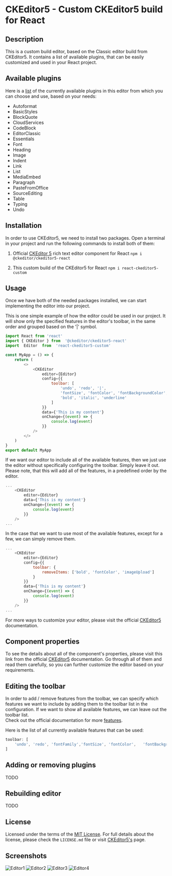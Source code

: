 # CKEditor5 - Custom CKEditor5 build for React

## Description
This is a custom build editor, based on the Classic editor build from CKEditor5. It contains a list of available plugins, that can be easily customized and used in your React project.

## Available plugins
Here is a [list](https://ckeditor.com/docs/ckeditor5/latest/installation/getting-started/predefined-builds.html#list-of-plugins-included-in-the-ckeditor-5-predefined-builds) of the currently available plugins in this editor from which you can choose and use, based on your needs:
- Autoformat
- BasicStyles
- BlockQuote
- CloudServices
- CodeBlock
- EditorClassic
- Essentials
- Font
- Heading
- Image
- Indent
- Link
- List
- MediaEmbed
- Paragraph
- PasteFromOffice
- SourceEditing
- Table
- Typing
- Undo

## Installation
In order to use CKEditor5, we need to install two packages. Open a terminal in your project and run the following commands to install both of them:

1. Official [CKEditor 5](https://ckeditor.com/docs/ckeditor5/latest/installation/integrations/react.html) rich text editor component for React
`npm i @ckeditor/ckeditor5-react`

2. This custom build of the CKEditor5 for React
`npm i react-ckeditor5-custom`

## Usage
Once we have both of the needed packages installed, we can start implementing the editor into our project. 

This is one simple example of how the editor could be used in our project.
It will show only the specified features in the editor's toolbar, in the same order and grouped based on the '|' symbol.
```js
import React from 'react'
import { CKEditor } from  '@ckeditor/ckeditor5-react'
import  Editor  from  'react-ckeditor5-custom'

const MyApp = () => {
	return (
		<>
			<CKEditor
				editor={Editor}
				config={{
					toolbar: [
						'undo', 'redo', '|', 
						'fontSize', 'fontColor', 'fontBackgroundColor', '|', 
						'bold', 'italic', 'underline'
					]
				}}
				data={'This is my content'}
				onChange={(event) => {
					console.log(event)
				}}
			/>
		</>
	)
}
export default MyApp
```

If we want our editor to include all of the available features, then we just use the editor without specifically configuring the toolbar. Simply leave it out. Please note, that this will add all of the features, in a predefined order by the editor.
```js
...
    <CKEditor
	    editor={Editor}
	    data={'This is my content'}
	    onChange={(event) => {
		    console.log(event)
	    }}
    />
...
```

In the case that we want to use most of the available features, except for a few, we can simply remove them.
```js
...
	<CKEditor
		editor={Editor}
		config={{
			toolbar: {
				removeItems: ['bold', 'fontColor', 'imageUpload']
			}
		}}
		data={'This is my content'}
		onChange={(event) => {
			console.log(event)
		}}
	/>
...
```
For more ways to customize your editor, please visit the official [CKEditor5](https://ckeditor.com/docs/ckeditor5/latest/index.html) documentation.

## Component properties
To see the details about all of the component's properties, please visit this link from the official [CKEditor5](https://ckeditor.com/docs/ckeditor5/latest/installation/integrations/react.html#component-properties) documentation. Go through all of them and read them carefully, so you can further customize the editor based on your requirements.

## Editing the toolbar
In order to add / remove features from the toolbar, we can specify which features we want to include by adding them to the toolbar list in the configuration. If we want to show all available features, we can leave out the toolbar list.
<br>Check out the official documentation for more [features](https://ckeditor.com/docs/ckeditor5/latest/features/index.html).

Here is the list of all currently available features that can be used:
```js
toolbar: [
    'undo', 'redo', 'fontFamily','fontSize', 'fontColor',   'fontBackgroundColor', 'bold', 'italic', 'underline',   'strikethrough', 'link', 'imageUpload', 'insertTable', 'blockQuote', 'bulletedList', 'numberedList', 'outdent', 'indent', 'mediaEmbed', 'codeBlock', 'subscript', 'superscript', 'strikethrough', 'code', 'sourceEditing'
]
```
## Adding or removing plugins
TODO

## Rebuilding editor
TODO 

## License
Licensed under the terms of the [MIT License](http://en.wikipedia.org/wiki/MIT_License). For full details about the license, please check the `LICENSE.md` file or visit [CKEditor5's](https://ckeditor.com/docs/ckeditor5/latest/support/licensing/license-and-legal.html) page.

## Screenshots
![Editor1](https://i.postimg.cc/ZRF9HYjJ/Editor1.png)
![Editor2](https://i.postimg.cc/fyzVr4gm/Editor2.png)
![Editor3](https://i.postimg.cc/mkmPxd0q/Editor3.png)
![Editor4](https://i.postimg.cc/44P7hdm5/Editor4.png)
